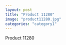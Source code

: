 ```yaml
---
layout: post
title: "Product 11280"
image: "product11280.jpg"
categories: "category1"
---
```

Product 11280
